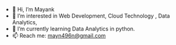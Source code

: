 - 👋 Hi, I’m Mayank
- 👀 I’m interested in Web Development, Cloud Technology , Data Analytics,
- 🌱 I’m currently learning Data Analytics in python.
- 📫 Reach me: mayn496n@gmail.com

<!---
Mayn496n/Mayn496n is a ✨ special ✨ repository because its `README.md` (this file) appears on your GitHub profile.
You can click the Preview link to take a look at your changes.
--->
